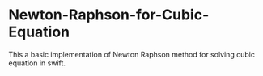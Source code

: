 # Newton-Raphson-for-Cubic-Equation
This a basic implementation of Newton Raphson method for solving cubic equation in swift.
